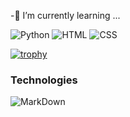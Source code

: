 
<!--**GRMiguelAngel/GRMiguelAngel** is a ✨ _special_ ✨ repository because its `README.md` (this file) appears on your GitHub profile. -->


-🌱 I’m currently learning ...

![Python](https://img.shields.io/badge/Python-14354C?style=for-the-badge&logo=python&logoColor=white)
![HTML](https://img.shields.io/badge/HTML-239120?style=for-the-badge&logo=html5&logoColor=white)
![CSS](https://img.shields.io/badge/CSS-239120?&style=for-the-badge&logo=css3&logoColor=white)

[![trophy](https://github-profile-trophy.vercel.app/?username=GRMiguelAngel)](https://github.com/ryo-ma/github-profile-trophy)

### Technologies

![MarkDown](https://img.shields.io/badge/Markdown-000000?style=for-the-badge&logo=markdown&logoColor=white)
